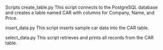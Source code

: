 Scripts
create_table.py
This script connects to the PostgreSQL database and creates a table named CAR with columns for Company, Name, and Price.

insert_data.py
This script inserts sample car data into the CAR table.

select_data.py
This script retrieves and prints all records from the CAR table.
